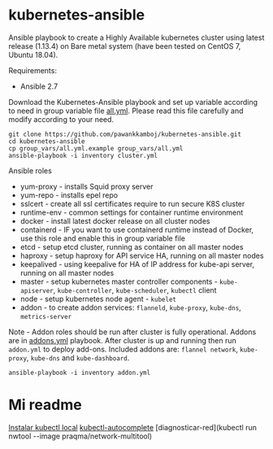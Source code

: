 # kubernetes-ansible
Ansible playbook to create a Highly Available kubernetes cluster using latest release (1.13.4) on
Bare metal system (have been tested on CentOS 7, Ubuntu 18.04).

Requirements:
 - Ansible 2.7

Download the Kubernetes-Ansible playbook and set up variable according to need in group variable file
[all.yml](group_vars/all.yml.example). Please read this file carefully and modify according to your need.

```
git clone https://github.com/pawankkamboj/kubernetes-ansible.git
cd kubernetes-ansible
cp group_vars/all.yml.example group_vars/all.yml
ansible-playbook -i inventory cluster.yml
```

Ansible roles
- yum-proxy - installs Squid proxy server
- yum-repo - installs epel repo
- sslcert - create all ssl certificates require to run secure K8S cluster
- runtime-env - common settings for container runtime environment
- docker - install latest docker release on all cluster nodes
- containerd - IF you want to use containerd runtime instead of Docker, use this role and enable this in group variable file
- etcd - setup etcd cluster, running as container on all master nodes
- haproxy - setup haproxy for API service HA, running on all master nodes
- keepalived - using keepalive for HA of IP address for kube-api server, running on all master nodes
- master - setup kubernetes master controller components - `kube-apiserver`, `kube-controller`, `kube-scheduler`, `kubectl` client
- node - setup kubernetes node agent - `kubelet`
- addon - to create addon services: `flanneld`, `kube-proxy`, `kube-dns`, `metrics-server`

Note - Addon roles should be run after cluster is fully operational. Addons are in [addons.yml](addons.yml) playbook.
After cluster is up and running then run `addon.yml` to deploy add-ons.
Included addons are: `flannel network`, `kube-proxy`, `kube-dns` and `kube-dashboard`.
```
ansible-playbook -i inventory addon.yml
```



# Mi readme

[Instalar kubectl local]()
[kubectl-autocomplete](https://kubernetes.io/docs/reference/kubectl/cheatsheet/#kubectl-autocomplete)
[diagnosticar-red](kubectl run nwtool --image praqma/network-multitool)